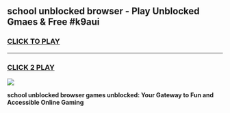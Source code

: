 
## school unblocked browser - Play Unblocked Gmaes & Free #k9aui
<h3>
<a href="https://news.freeplayer.one?title=school_unblocked_browser&ref=27F">CLICK TO PLAY</a></h3>
<hr>

<h3>
<a href="https://news.freeplayer.one?title=school_unblocked_browser&ref=27F">CLICK 2 PLAY</a>
  
</h3>

<a href="https://news.freeplayer.one?title=school_unblocked_browser&ref=27F/"><img src="https://clearcache.store/games.png"></a>


**school unblocked browser games unblocked: Your Gateway to Fun and Accessible Online Gaming**
